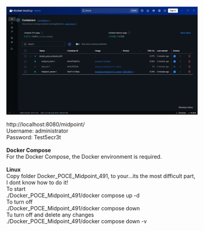 <img src="./Docker POCE Midpoint 491.png" border="0"></img><br>

http://localhost:8080/midpoint/<br>
Username: administrator<br>
Password: Test5ecr3t<br>
<br>
<b>Docker Compose</b><br>
For the Docker Compose, the Docker environment is required.<br>
<br>
<b>Linux</b><br>
Copy folder Docker_POCE_Midpoint_491, to your...its the most difficult part, I dont know how to do it!<br>
To start<br>
./Docker_POCE_Midpoint_491/docker compose up -d<br>
To turn off<br>
./Docker_POCE_Midpoint_491/docker compose down<br>
Tu turn off and delete any changes<br>
./Docker_POCE_Midpoint_491/docker compose down -v<br>

